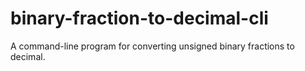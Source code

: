 # binary-fraction-to-decimal-cli
A command-line program for converting unsigned binary fractions to decimal.
